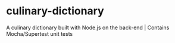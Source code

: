 # culinary-dictionary
A culinary dictionary built with Node.js on the back-end | Contains Mocha/Supertest unit tests 

